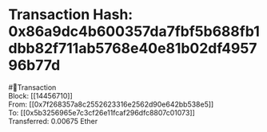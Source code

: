 
Transaction Hash: 0x86a9dc4b600357da7fbf5b688fb1dbb82f711ab5768e40e81b02df495796b77d
====================================================================================
  
#💸Transaction  
Block: [[14456710]]  
From: [[0x7f268357a8c2552623316e2562d90e642bb538e5]]  
To: [[0x5b3256965e7c3cf26e11fcaf296dfc8807c01073]]  
Transferred: 0.00675 Ether